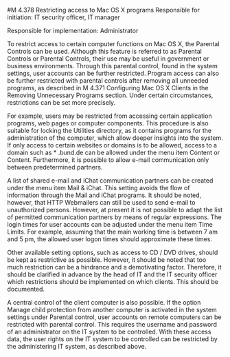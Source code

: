 #M 4.378 Restricting access to Mac OS X programs
Responsible for initiation: IT security officer, IT manager

Responsible for implementation: Administrator

To restrict access to certain computer functions on Mac OS X, the Parental Controls can be used. Although this feature is referred to as Parental Controls or Parental Controls, their use may be useful in government or business environments. Through this parental control, found in the system settings, user accounts can be further restricted. Program access can also be further restricted with parental controls after removing all unneeded programs, as described in M 4.371 Configuring Mac OS X Clients in the Removing Unnecessary Programs section. Under certain circumstances, restrictions can be set more precisely.

For example, users may be restricted from accessing certain application programs, web pages or computer components. This procedure is also suitable for locking the Utilities directory, as it contains programs for the administration of the computer, which allow deeper insights into the system. If only access to certain websites or domains is to be allowed, access to a domain such as * .bund.de can be allowed under the menu item Content or Content. Furthermore, it is possible to allow e-mail communication only between predetermined partners.

A list of shared e-mail and iChat communication partners can be created under the menu item Mail & iChat. This setting avoids the flow of information through the Mail and iChat programs. It should be noted, however, that HTTP Webmailers can still be used to send e-mail to unauthorized persons. However, at present it is not possible to adapt the list of permitted communication partners by means of regular expressions. The login times for user accounts can be adjusted under the menu item Time Limits. For example, assuming that the main working time is between 7 am and 5 pm, the allowed user logon times should approximate these times.

Other available setting options, such as access to CD / DVD drives, should be kept as restrictive as possible. However, it should be noted that too much restriction can be a hindrance and a demotivating factor. Therefore, it should be clarified in advance by the head of IT and the IT security officer which restrictions should be implemented on which clients. This should be documented.

A central control of the client computer is also possible. If the option Manage child protection from another computer is activated in the system settings under Parental control, user accounts on remote computers can be restricted with parental control. This requires the username and password of an administrator on the IT system to be controlled. With these access data, the user rights on the IT system to be controlled can be restricted by the administering IT system, as described above.



